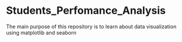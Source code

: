 # Students_Perfomance_Analysis
The main purpose of this repository is to learn about data visualization using matplotlib and seaborn 
